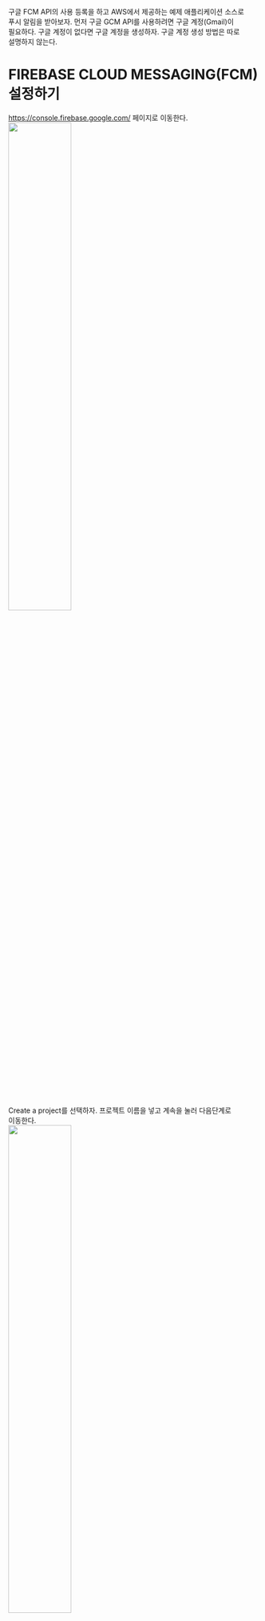 구글 FCM API의 사용 등록을 하고 AWS에서 제공하는 예제 애플리케이션 소스로   
푸시 알림을 받아보자. 먼저 구글 GCM API를 사용하려면 구글 계정(Gmail)이  
필요하다. 구글 계정이 없다면 구글 계정을 생성하자. 구글 계정 생성 방법은 따로  
설명하지 않는다.  

# FIREBASE CLOUD MESSAGING(FCM) 설정하기
https://console.firebase.google.com/ 페이지로 이동한다.  
<img src="https://user-images.githubusercontent.com/33191974/158812150-ffb3c90a-4699-4c6f-b129-260730609233.png" width="50%" height="50%"/>  
  
Create a project를 선택하자. 프로젝트 이름을 넣고 계속을 눌러 다음단계로  
이동한다.  
<img src="https://user-images.githubusercontent.com/33191974/158812386-701c7a46-9d46-4abf-bfea-202f2adccaea.png" width="50%" height="50%"/>   
  
본 프로젝트는 FCM을 push message 용도로만 사용할 예정이기 때문에 Emable  
Google Analytics for this project를 disable하고 다음 단계로 이동한다.  
<img src="https://user-images.githubusercontent.com/33191974/158813799-6d7e8988-8c32-4ef0-a63a-0825e9b08977.png" width="50%" height="50%"/>  
  
project가 생성되면 아래와 같은 화면이 보인다.  왼쪽 상단에 설정 아이콘인  
톱니바퀴 모양의 아이콘을 선택하고 Project settings를 선택한다.   
<img src="https://user-images.githubusercontent.com/33191974/158814025-26fce58c-6f3f-4ac9-b2d2-b30e6bb357ba.png" width="50%" height="50%"/>   
  
General 탭에 아래부분에 Your apps가 있다. 안드로이드 모양의 아이콘을   
선택한다.   
<img src="https://user-images.githubusercontent.com/33191974/158814193-6062c491-e271-41f0-a210-a73eede8c70a.png" width="50%" height="50%"/>    
  
Package name(com.example.socialandroidapp)과 nickname(aws-android-work  
shop)을 각각 아래와 같이 입력한다. Register app 버튼을 눌러 다음 단계로   
이동한다.   
<img src="https://user-images.githubusercontent.com/33191974/158814434-b6b112dc-79b2-4d87-8036-6e12692aff4d.png" width="50%" height="50%"/>   
  
화면에 보이는 Download 버튼을 통해 json 파일을 그림을 참고하여 해당 경로에  
download한다.   
<img src="https://user-images.githubusercontent.com/33191974/158814643-4a06d037-21a7-4fa1-8ffe-5671972bac85.png" width="50%" height="50%"/>   
  
이후 모두 default로 선택한 후 완료한다.   
Settings로 돌아와서 두번째 탭인 Cloud Messaging을 선택한다.   
Server key에 해당하는 값을 복사한다.   
<img src="https://user-images.githubusercontent.com/33191974/158815109-c5e2124d-e713-4123-8673-cbb133174eb4.png" width="50%" height="50%"/>  

---

아래는 현재는 해당 안됨.  
# 구글 FCM API 사용 등록하기  
웹 브라우저에서 구글 개발자 콘솔에 접속한 뒤 Create Project 버튼을 클릭한다.   
이미 만들어 놓은 프로젝트가 있다면 해당 프로젝트를 사용한다.   
  
https://console.developers.google.com   
  
구글 API 프로젝트를 생성한다.  
<img src="https://user-images.githubusercontent.com/33191974/158795889-49f6a1ab-53df-47e5-9597-6d49bea04481.png" width="50%" height="50%"/>   
- PROJECT NAME: 프로젝트의 이름이다. ExamplePush를 입력한다.  
- PROJECT ID: 프로젝트 ID이다. 기본값 그대로 사용한다.    

설정이 완료되었으면 Create 버튼을 클릭한다.   
<img src="https://user-images.githubusercontent.com/33191974/158796227-bc5a85b3-c10b-4d61-9d84-f57f0fc7ec75.png" width="50%" height="50%"/>  
  
프로젝트 생성이 완료되면 자동으로 ExamplePush 프로젝트 페이지로 이동한다.  
위쪽에 프로젝트 번호가 표시된다. 이 프로젝트 번호는 모바일 장치의 Registration  
ID를 생성할 때 필요하므로 위치를 꼭 기억해두자.   
<img src="https://user-images.githubusercontent.com/33191974/158796604-9302dbfe-08cc-4346-a0ff-9c0a6f66b5a4.png" width="50%" height="50%"/>   
  
APIs & auth -> APIs를 클릭하고 Google Cloud Messaging for Android의 OFF  
버튼을 클릭하여 ON으로 만든다.   
<img src="https://user-images.githubusercontent.com/33191974/158798423-9452fd5a-678e-43d0-8e0e-34506caad414.png" width="50%" height="50%"/>  
<img src="https://user-images.githubusercontent.com/33191974/158798569-109ad71f-2557-46a5-b57e-f993bf9da398.png" width="50%" height="50%"/>   
<img src="https://user-images.githubusercontent.com/33191974/158798725-3f5827e6-cee2-477d-a2a7-726ccaf28866.png" width="50%" height="50%"/>   
<img src="https://user-images.githubusercontent.com/33191974/158799099-9e3628ec-c3ce-4f30-84ea-342642120909.png" width="50%" height="50%"/>     
구글 API 서버 키 생성이 완료되었다.   
































